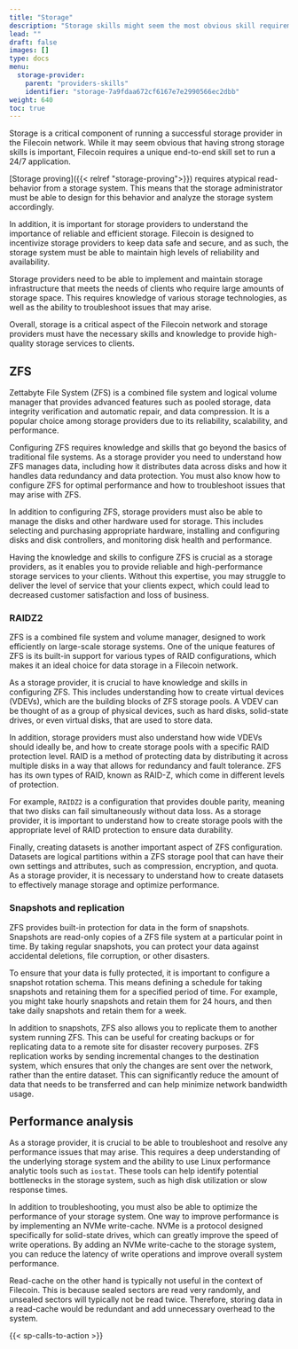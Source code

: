 ```yaml
---
title: "Storage"
description: "Storage skills might seem the most obvious skill requirement to run a storage provider. Filecoin requires an end-to-end skillset for running a 24/7 application."
lead: ""
draft: false
images: []
type: docs
menu:
  storage-provider:
    parent: "providers-skills"
    identifier: "storage-7a9fdaa672cf6167e7e2990566ec2dbb"
weight: 640
toc: true
---
```


Storage is a critical component of running a successful storage provider in the Filecoin network. While it may seem obvious that having strong storage skills is important, Filecoin requires a unique end-to-end skill set to run a 24/7 application.

[Storage proving]({{< relref "storage-proving">}}) requires atypical read-behavior from a storage system. This means that the storage administrator must be able to design for this behavior and analyze the storage system accordingly.

In addition, it is important for storage providers to understand the importance of reliable and efficient storage. Filecoin is designed to incentivize storage providers to keep data safe and secure, and as such, the storage system must be able to maintain high levels of reliability and availability.

Storage providers need to be able to implement and maintain storage infrastructure that meets the needs of clients who require large amounts of storage space. This requires knowledge of various storage technologies, as well as the ability to troubleshoot issues that may arise.

Overall, storage is a critical aspect of the Filecoin network and storage providers must have the necessary skills and knowledge to provide high-quality storage services to clients.

## ZFS

Zettabyte File System (ZFS) is a combined file system and logical volume manager that provides advanced features such as pooled storage, data integrity verification and automatic repair, and data compression. It is a popular choice among storage providers due to its reliability, scalability, and performance.

Configuring ZFS requires knowledge and skills that go beyond the basics of traditional file systems. As a storage provider you need to understand how ZFS manages data, including how it distributes data across disks and how it handles data redundancy and data protection. You must also know how to configure ZFS for optimal performance and how to troubleshoot issues that may arise with ZFS.

In addition to configuring ZFS, storage providers must also be able to manage the disks and other hardware used for storage. This includes selecting and purchasing appropriate hardware, installing and configuring disks and disk controllers, and monitoring disk health and performance.

Having the knowledge and skills to configure ZFS is crucial as a storage providers, as it enables you to provide reliable and high-performance storage services to your clients. Without this expertise, you may struggle to deliver the level of service that your clients expect, which could lead to decreased customer satisfaction and loss of business.

### RAIDZ2

ZFS is a combined file system and volume manager, designed to work efficiently on large-scale storage systems. One of the unique features of ZFS is its built-in support for various types of RAID configurations, which makes it an ideal choice for data storage in a Filecoin network.

As a storage provider, it is crucial to have knowledge and skills in configuring ZFS. This includes understanding how to create virtual devices (VDEVs), which are the building blocks of ZFS storage pools. A VDEV can be thought of as a group of physical devices, such as hard disks, solid-state drives, or even virtual disks, that are used to store data.

In addition, storage providers must also understand how wide VDEVs should ideally be, and how to create storage pools with a specific RAID protection level. RAID is a method of protecting data by distributing it across multiple disks in a way that allows for redundancy and fault tolerance. ZFS has its own types of RAID, known as RAID-Z, which come in different levels of protection.

For example, `RAIDZ2` is a configuration that provides double parity, meaning that two disks can fail simultaneously without data loss. As a storage provider, it is important to understand how to create storage pools with the appropriate level of RAID protection to ensure data durability.

Finally, creating datasets is another important aspect of ZFS configuration. Datasets are logical partitions within a ZFS storage pool that can have their own settings and attributes, such as compression, encryption, and quota. As a storage provider, it is necessary to understand how to create datasets to effectively manage storage and optimize performance.

### Snapshots and replication

ZFS provides built-in protection for data in the form of snapshots. Snapshots are read-only copies of a ZFS file system at a particular point in time. By taking regular snapshots, you can protect your data against accidental deletions, file corruption, or other disasters.

To ensure that your data is fully protected, it is important to configure a snapshot rotation schema. This means defining a schedule for taking snapshots and retaining them for a specified period of time. For example, you might take hourly snapshots and retain them for 24 hours, and then take daily snapshots and retain them for a week.

In addition to snapshots, ZFS also allows you to replicate them to another system running ZFS. This can be useful for creating backups or for replicating data to a remote site for disaster recovery purposes. ZFS replication works by sending incremental changes to the destination system, which ensures that only the changes are sent over the network, rather than the entire dataset. This can significantly reduce the amount of data that needs to be transferred and can help minimize network bandwidth usage.

## Performance analysis

As a storage provider, it is crucial to be able to troubleshoot and resolve any performance issues that may arise. This requires a deep understanding of the underlying storage system and the ability to use Linux performance analytic tools such as `iostat`. These tools can help identify potential bottlenecks in the storage system, such as high disk utilization or slow response times.

In addition to troubleshooting, you must also be able to optimize the performance of your storage system. One way to improve performance is by implementing an NVMe write-cache. NVMe is a protocol designed specifically for solid-state drives, which can greatly improve the speed of write operations. By adding an NVMe write-cache to the storage system, you can reduce the latency of write operations and improve overall system performance.

Read-cache on the other hand is typically not useful in the context of Filecoin. This is because sealed sectors are read very randomly, and unsealed sectors will typically not be read twice. Therefore, storing data in a read-cache would be redundant and add unnecessary overhead to the system.

{{< sp-calls-to-action >}}
